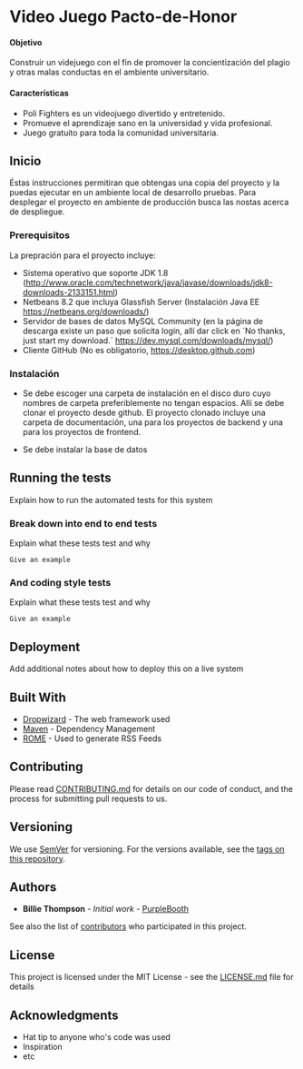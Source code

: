 # Video Juego Pacto-de-Honor

#### Objetivo
Construir un videjuego con el fin de promover la concientización del plagio y otras malas conductas en el ambiente universitario.
#### Características
- Poli Fighters es un videojuego divertido y entretenido. 
- Promueve el aprendizaje sano en la universidad y vida profesional.  
- Juego gratuito para toda la comunidad universitaria.

## Inicio
Éstas instrucciones permitiran que obtengas una copia del proyecto y la puedas ejecutar en un ambiente local de desarrollo  pruebas. Para desplegar el proyecto en ambiente de producción busca las nostas acerca de despliegue.

### Prerequisitos

La prepración para el proyecto incluye:
- Sistema operativo que soporte JDK 1.8 (http://www.oracle.com/technetwork/java/javase/downloads/jdk8-downloads-2133151.html)
- Netbeans 8.2 que incluya Glassfish Server (Instalación Java EE https://netbeans.org/downloads/)
- Servidor de bases de datos MySQL Community (en la página de descarga existe un paso que solicita login, allí dar click en ´No thanks, just start my download.´ https://dev.mysql.com/downloads/mysql/)
- Cliente GitHub (No es obligatorio, https://desktop.github.com)

### Instalación

- Se debe escoger una carpeta de instalación en el disco duro cuyo nombres de carpeta preferiblemente no tengan espacios. Allí se debe clonar el proyecto desde github. El proyecto clonado incluye una carpeta de documentación, una para los proyectos de backend y una para los proyectos de frontend.

- Se debe instalar la base de datos 

## Running the tests

Explain how to run the automated tests for this system

### Break down into end to end tests

Explain what these tests test and why

```
Give an example
```

### And coding style tests

Explain what these tests test and why

```
Give an example
```

## Deployment

Add additional notes about how to deploy this on a live system

## Built With

* [Dropwizard](http://www.dropwizard.io/1.0.2/docs/) - The web framework used
* [Maven](https://maven.apache.org/) - Dependency Management
* [ROME](https://rometools.github.io/rome/) - Used to generate RSS Feeds

## Contributing

Please read [CONTRIBUTING.md](https://gist.github.com/PurpleBooth/b24679402957c63ec426) for details on our code of conduct, and the process for submitting pull requests to us.

## Versioning

We use [SemVer](http://semver.org/) for versioning. For the versions available, see the [tags on this repository](https://github.com/your/project/tags). 

## Authors

* **Billie Thompson** - *Initial work* - [PurpleBooth](https://github.com/PurpleBooth)

See also the list of [contributors](https://github.com/your/project/contributors) who participated in this project.

## License

This project is licensed under the MIT License - see the [LICENSE.md](LICENSE.md) file for details

## Acknowledgments

* Hat tip to anyone who's code was used
* Inspiration
* etc
